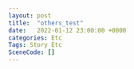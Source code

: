 ```yaml
---
layout: post
title:  "others_test"
date:   2022-01-12 23:00:00 +0000
categories: Etc
Tags: Story Etc
SceneCode: []
---
```

